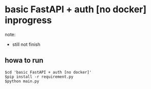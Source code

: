 # basic FastAPI + auth [no docker] inprogress
note:
- still not finish

## howa to run
```
$cd 'basic FastAPI + auth [no docker]'
$pip install -r requirement.py
$python main.py
```
